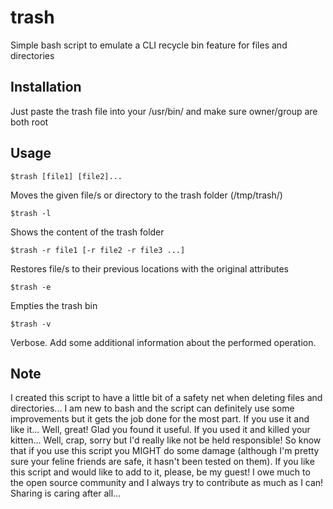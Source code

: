 # trash
Simple bash script to emulate a CLI recycle bin feature for files and directories

## Installation
Just paste the trash file into your /usr/bin/ and make sure owner/group are both root

## Usage
    $trash [file1] [file2]...
Moves the given file/s or directory to the trash folder (/tmp/trash/)
    
    $trash -l
Shows the content of the trash folder
    
    $trash -r file1 [-r file2 -r file3 ...]
Restores file/s to their previous locations with the original attributes
    
    $trash -e
Empties the trash bin

    $trash -v
Verbose. Add some additional information about the performed operation.

## Note
I created this script to have a little bit of a safety net when deleting files and directories... I am new to bash and the script can definitely use some improvements but it gets the job done for the most part. If you use it and like it... Well, great! Glad you found it useful. If you used it and killed your kitten... Well, crap, sorry but I'd really like not be held responsible! So know that if you use this script you MIGHT do some damage (although I'm pretty sure your feline friends are safe, it hasn't been tested on them). If you like this script and would like to add to it, please, be my guest! I owe much to the open source community and I always try to contribute as much as I can! Sharing is caring after all...

